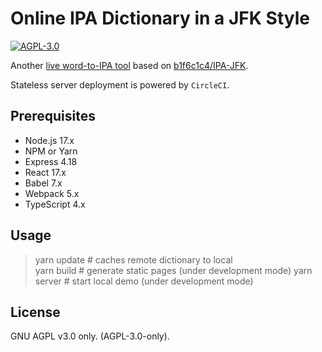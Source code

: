 # Online IPA Dictionary in a JFK Style

[![AGPL-3.0](https://img.shields.io/badge/License-AGPL--3.0-lightgrey.svg)](https://github.com/CitruXonve/ipa-jfk-live/blob/master/LICENSE)

Another [live word-to-IPA tool](//ipa.citruxonve.net) based on [b1f6c1c4/IPA-JFK](https://github.com/b1f6c1c4/IPA-JFK).

Stateless server deployment is powered by `CircleCI`.

## Prerequisites

- Node.js 17.x
- NPM or Yarn
- Express 4.18
- React 17.x
- Babel 7.x
- Webpack 5.x
- TypeScript 4.x

## Usage

> yarn update # caches remote dictionary to local  
> yarn build # generate static pages (under development mode)
> yarn server # start local demo (under development mode)

## License 

GNU AGPL v3.0 only. (AGPL-3.0-only).

